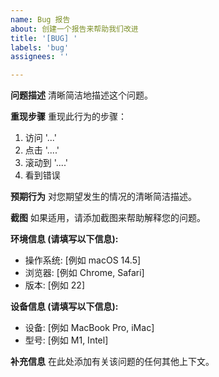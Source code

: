 ```yaml
---
name: Bug 报告
about: 创建一个报告来帮助我们改进
title: '[BUG] '
labels: 'bug'
assignees: ''

---
```


**问题描述**
清晰简洁地描述这个问题。

**重现步骤**
重现此行为的步骤：
1. 访问 '...'
2. 点击 '....'
3. 滚动到 '....'
4. 看到错误

**预期行为**
对您期望发生的情况的清晰简洁描述。

**截图**
如果适用，请添加截图来帮助解释您的问题。

**环境信息 (请填写以下信息):**
 - 操作系统: [例如 macOS 14.5]
 - 浏览器: [例如 Chrome, Safari]
 - 版本: [例如 22]

**设备信息 (请填写以下信息):**
 - 设备: [例如 MacBook Pro, iMac]
 - 型号: [例如 M1, Intel]

**补充信息**
在此处添加有关该问题的任何其他上下文。
